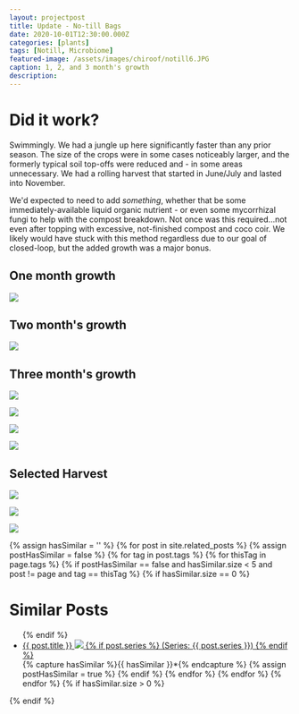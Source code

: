 ```yaml
---
layout: projectpost
title: Update - No-till Bags
date: 2020-10-01T12:30:00.000Z
categories: [plants]
tags: [Notill, Microbiome]
featured-image: /assets/images/chiroof/notill6.JPG
caption: 1, 2, and 3 month's growth
description: 
---
```

 
# Did it work?
Swimmingly. We had a jungle up here significantly faster than any prior season. The size of the crops were in some cases noticeably larger, and the formerly typical soil top-offs were reduced and - in some areas unnecessary. We had a rolling harvest that started in June/July and lasted into November.
 
We'd expected to need to add <i>something</i>, whether that be some immediately-available liquid organic nutrient - or even some mycorrhizal fungi to help with the compost breakdown. Not once was this required...not even after topping with excessive, not-finished compost and coco coir. We likely would have stuck with this method regardless due to our goal of closed-loop, but the added growth was a major bonus.
 
## One month growth
 
<a data-fancybox="gallery" href="/assets/images/chiroof/notill5.JPG"><img class="projectimage" src="/assets/images/chiroof/notill5.JPG"></a>
 
## Two month's growth
 
<a data-fancybox="gallery" href="/assets/images/chiroof/notill6.JPG"><img class="projectimage" src="/assets/images/chiroof/notill6.JPG"></a>
 
## Three month's growth
 
<a data-fancybox="gallery" href="/assets/images/chiroof/cherrypeppers.JPG"><img class="projectimage" src="/assets/images/chiroof/cherrypeppers.JPG"></a>
 
<a data-fancybox="gallery" href="/assets/images/chiroof/notill11.JPG"><img class="projectimage" src="/assets/images/chiroof/notill11.JPG"></a>
 
<a data-fancybox="gallery" href="/assets/images/chiroof/notill7.JPG"><img class="projectimage" src="/assets/images/chiroof/notill7.JPG"></a>
 
<a data-fancybox="gallery" href="/assets/images/chiroof/notill8.JPG"><img class="projectimage" src="/assets/images/chiroof/notill8.JPG"></a>
 
## Selected Harvest
 
<a data-fancybox="gallery" href="/assets/images/chiroof/food1.JPG"><img class="projectimage" src="/assets/images/chiroof/food1.JPG"></a>
 
<a data-fancybox="gallery" href="/assets/images/chiroof/food2.JPG"><img class="projectimage" src="/assets/images/chiroof/food2.JPG"></a>
 
<a data-fancybox="gallery" href="/assets/images/chiroof/food3.JPG"><img class="projectimage" src="/assets/images/chiroof/food3.JPG"></a>
 
{% assign hasSimilar = '' %}
{% for post in site.related_posts %}
{% assign postHasSimilar = false %}
{% for tag in post.tags %}
{% for thisTag in page.tags %}
{% if postHasSimilar == false and hasSimilar.size < 5 and post != page and tag == thisTag %}
{% if hasSimilar.size == 0 %}
# Similar Posts
<ul>
{% endif %}
<li class="relatedPost">
<a href="{{ site.url }}{{ post.url }}">{{ post.title }}
<img src="{{ post.featured-image }}" class='postlistimage' />
{% if post.series %}
(Series: {{ post.series }})
{% endif %}
</a>
</li>
{% capture hasSimilar %}{{ hasSimilar }}*{% endcapture %}
{% assign postHasSimilar = true %}
{% endif %}
{% endfor %}
{% endfor %}
{% endfor %}
{% if hasSimilar.size > 0 %}
</ul>
{% endif %}
